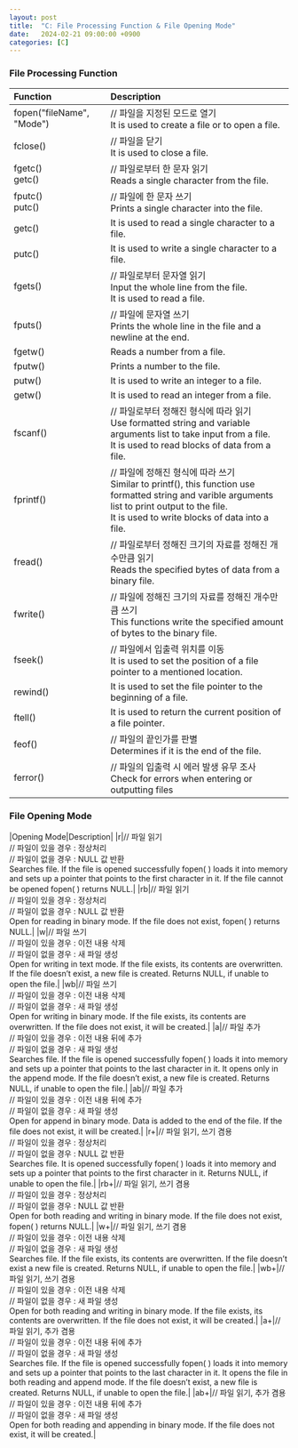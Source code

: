 ```yaml
---
layout: post
title:  "C: File Processing Function & File Opening Mode"
date:   2024-02-21 09:00:00 +0900
categories: [C]
---
```


### File Processing Function   
   
|Function|Description|
|:---|:---|
|fopen("fileName", "Mode")|// 파일을 지정된 모드로 열기<br />It is used to create a file or to open a file.|
|fclose()|// 파일을 닫기<br />It is used to close a file.|
|fgetc()<br />getc()|// 파일로부터 한 문자 읽기<br />Reads a single character from the file.|
|fputc()<br />putc()|// 파일에 한 문자 쓰기<br />Prints a single character into the file.|
|getc()|It is used to read a single character to a file.|
|putc()|It is used to write a single character to a file.|
|fgets()|// 파일로부터 문자열 읽기<br />Input the whole line from the file.<br />It is used to read a file.|
|fputs()|// 파일에 문자열 쓰기<br />Prints the whole line in the file and a newline at the end.|
|fgetw()|Reads a number from a file.|
|fputw()|Prints a number to the file.|
|putw()|It is used to write an integer to a file.|
|getw()|It is used to read an integer from a file.|
|fscanf()|// 파일로부터 정해진 형식에 따라 읽기<br />Use formatted string and variable arguments list to take input from a file.<br />It is used to read blocks of data from a file.|
|fprintf()|// 파일에 정해진 형식에 따라 쓰기<br />Similar to printf(), this function use formatted string and varible arguments list to print output to the file.<br />It is used to write blocks of data into a file.|
|fread()|// 파일로부터 정해진 크기의 자료를 정해진 개수만큼 읽기<br />Reads the specified bytes of data from a binary file.|
|fwrite()|// 파일에 정해진 크기의 자료를 정해진 개수만큼 쓰기<br />This functions write the specified amount of bytes to the binary file.|
|fseek()|// 파일에서 입출력 위치를 이동<br />It is used to set the position of a file pointer to a mentioned location.|
|rewind()|It is used to set the file pointer to the beginning of a file.|
|ftell()|It is used to return the current position of a file pointer.|
|feof()|// 파일의 끝인가를 판별<br />Determines if it is the end of the file.|
|ferror()|// 파일의 입출력 시 에러 발생 유무 조사<br />Check for errors when entering or outputting files|
   
### File Opening Mode   
   
|Opening Mode|Description|
|r|// 파일 읽기<br />// 파일이 있을 경우 : 정상처리<br />// 파일이 없을 경우 : NULL 값 반환<br />Searches file. If the file is opened successfully fopen( ) loads it into memory and sets up a pointer that points to the first character in it. If the file cannot be opened fopen( ) returns NULL.|
|rb|// 파일 읽기<br />// 파일이 있을 경우 : 정상처리<br />// 파일이 없을 경우 : NULL 값 반환<br />Open for reading in binary mode. If the file does not exist, fopen( ) returns NULL.|
|w|// 파일 쓰기<br />// 파일이 있을 경우 : 이전 내용 삭제<br />// 파일이 없을 경우 : 새 파일 생성<br />Open for writing in text mode. If the file exists, its contents are overwritten. If the file doesn’t exist, a new file is created. Returns NULL, if unable to open the file.|
|wb|// 파일 쓰기<br />// 파일이 있을 경우 : 이전 내용 삭제<br />// 파일이 없을 경우 : 새 파일 생성<br />Open for writing in binary mode. If the file exists, its contents are overwritten. If the file does not exist, it will be created.|
|a|// 파일 추가<br />// 파일이 있을 경우 : 이전 내용 뒤에 추가<br />// 파일이 없을 경우 : 새 파일 생성<br />Searches file. If the file is opened successfully fopen( ) loads it into memory and sets up a pointer that points to the last character in it. It opens only in the append mode. If the file doesn’t exist, a new file is created. Returns NULL, if unable to open the file.|
|ab|// 파일 추가<br />// 파일이 있을 경우 : 이전 내용 뒤에 추가<br />// 파일이 없을 경우 : 새 파일 생성<br />Open for append in binary mode. Data is added to the end of the file. If the file does not exist, it will be created.|
|r+|// 파일 읽기, 쓰기 겸용<br />// 파일이 있을 경우 : 정상처리<br />// 파일이 없을 경우 : NULL 값 반환<br />Searches file. It is opened successfully fopen( ) loads it into memory and sets up a pointer that points to the first character in it. Returns NULL, if unable to open the file.|
|rb+|// 파일 읽기, 쓰기 겸용<br />// 파일이 있을 경우 : 정상처리<br />// 파일이 없을 경우 : NULL 값 반환<br />Open for both reading and writing in binary mode. If the file does not exist, fopen( ) returns NULL.|
|w+|// 파일 읽기, 쓰기 겸용<br />// 파일이 있을 경우 : 이전 내용 삭제<br />// 파일이 없을 경우 : 새 파일 생성<br />Searches file. If the file exists, its contents are overwritten. If the file doesn’t exist a new file is created. Returns NULL, if unable to open the file.|
|wb+|// 파일 읽기, 쓰기 겸용<br />// 파일이 있을 경우 : 이전 내용 삭제<br />// 파일이 없을 경우 : 새 파일 생성<br />Open for both reading and writing in binary mode. If the file exists, its contents are overwritten. If the file does not exist, it will be created.|
|a+|// 파일 읽기, 추가 겸용<br />// 파일이 있을 경우 : 이전 내용 뒤에 추가<br />// 파일이 없을 경우 : 새 파일 생성<br />Searches file. If the file is opened successfully fopen( ) loads it into memory and sets up a pointer that points to the last character in it. It opens the file in both reading and append mode. If the file doesn’t exist, a new file is created. Returns NULL, if unable to open the file.|
|ab+|// 파일 읽기, 추가 겸용<br />// 파일이 있을 경우 : 이전 내용 뒤에 추가<br />// 파일이 없을 경우 : 새 파일 생성<br />Open for both reading and appending in binary mode. If the file does not exist, it will be created.|
